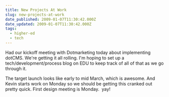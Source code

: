 ```yaml
---
title: New Projects At Work
slug: new-projects-at-work
date_published: 2009-01-07T11:30:42.000Z
date_updated: 2009-01-07T11:30:42.000Z
tags:
  - higher-ed
  - tech
---
```


Had our kickoff meeting with Dotmarketing today about implementing dotCMS. We're getting it all rolling. I'm hoping to set up a tech/development/process blog on EDU to keep track of all of that as we go through it.

The target launch looks like early to mid March, which is awesome. And Kevin starts work on Monday so we should be getting this cranked out pretty quick. First design meeting is Monday.  yay!

